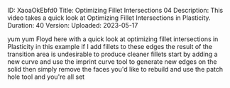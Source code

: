 ID: XaoaOkEbfd0
Title: Optimizing Fillet Intersections 04
Description: This video takes a quick look at Optimizing Fillet Intersections in Plasticity.
Duration: 40
Version: 
Uploaded: 2023-05-17

yum yum Floyd here with a quick look at
optimizing fillet intersections in Plasticity
in this example if I add
fillets to these edges the result of the
transition area is undesirable to
produce cleaner fillets start by adding
a new curve
and use the imprint curve tool to
generate new edges on the solid
then simply remove the faces you'd like
to rebuild
and use the patch hole tool and you're
all set

